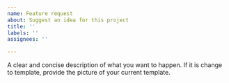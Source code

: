 ```yaml
---
name: Feature request
about: Suggest an idea for this project
title: ''
labels: ''
assignees: ''

---
```


A clear and concise description of what you want to happen. If it is change to template, provide the picture of your current template.
